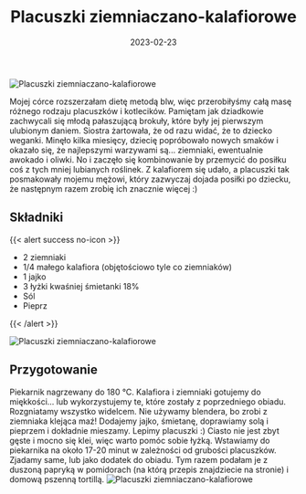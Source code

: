﻿---
title: "Placuszki ziemniaczano-kalafiorowe"
date: 2023-02-23
categories:
- dania główne
tags:
- kalafior
- ziemniaki
- placuszki
- blw
thumbnailImagePosition: "top"
---
![Placuszki ziemniaczano-kalafiorowe](/img/Placuszki-ziemniaczano-kalafiorowe/Placuszki-ziemniaczano-kalafiorowe-3.JPG)

Mojej córce rozszerzałam dietę metodą blw, więc przerobiłyśmy całą masę różnego rodzaju placuszków i kotlecików. Pamiętam jak dziadkowie zachwycali się młodą pałaszującą brokuły, które były jej pierwszym ulubionym daniem. Siostra żartowała, że od razu widać, że to dziecko weganki. Minęło kilka miesięcy, dziecię popróbowało nowych smaków i okazało się, że najlepszymi warzywami są... ziemniaki, ewentualnie awokado i oliwki. No i zaczęło się kombinowanie by przemycić do posiłku coś z tych mniej lubianych roślinek. Z kalafiorem się udało, a placuszki tak posmakowały mojemu mężowi, który zazwyczaj dojada posiłki po dziecku, że następnym razem zrobię ich znacznie więcej :) 
<!--more-->

## Składniki
{{< alert success no-icon >}}
- 2 ziemniaki
- 1/4 małego kalafiora (objętościowo tyle co ziemniaków)
- 1 jajko
- 3 łyżki kwaśniej śmietanki 18%
- Sól
- Pieprz

{{< /alert >}}

![Placuszki ziemniaczano-kalafiorowe](/img/Placuszki-ziemniaczano-kalafiorowe/Placuszki-ziemniaczano-kalafiorowe-1.JPG)
## Przygotowanie
Piekarnik nagrzewany do 180 °C. Kalafiora i ziemniaki gotujemy do miękkości... lub wykorzystujemy te, które zostały z poprzedniego obiadu. Rozgniatamy wszystko widelcem. Nie używamy blendera, bo zrobi z ziemniaka klejąca maź! Dodajemy jajko, śmietanę, doprawiamy solą i pieprzem i dokładnie mieszamy. Lepimy placuszki :) Ciasto nie jest zbyt gęste i mocno się klei, więc warto pomóc sobie łyżką. Wstawiamy do piekarnika na około 17-20 minut w zależności od grubości placuszków. Zjadamy same, lub jako dodatek do obiadu. Tym razem podałam je z duszoną papryką w pomidorach (na którą przepis znajdziecie na stronie) i domową pszenną tortillą.
![Placuszki ziemniaczano-kalafiorowe](/img/Placuszki-ziemniaczano-kalafiorowe/Placuszki-ziemniaczano-kalafiorowe-2.JPG)

